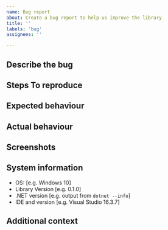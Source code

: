 ```yaml
---
name: Bug report
about: Create a bug report to help us improve the library
title: ''
labels: 'bug'
assignees: ''

---
```


<!--
  This is a template. Feel free to delete any sections that are not relevant.
 -->

## Describe the bug

<!-- A clear and concise description of what the bug is. -->

## Steps To reproduce

<!-- A concise, repeatable, example of how to reproduce the issue. -->

## Expected behaviour

<!-- A clear and concise description of what you expected to happen. -->

## Actual behaviour

<!-- A clear and concise description of what actually happened. If an exception occurred, please include a stack trace if available. -->

## Screenshots

<!-- If applicable, add screenshots to help explain your problem. -->

## System information

- OS: [e.g. Windows 10]
- Library Version [e.g. 0.1.0]
- .NET version [e.g. output from `dotnet --info`]
- IDE and version [e.g. Visual Studio 16.3.7]

## Additional context

<!-- Add any other context about the problem here. -->
